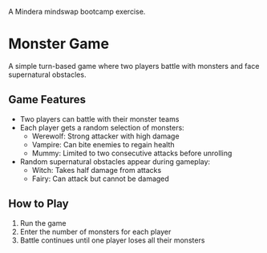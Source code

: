 A Mindera mindswap bootcamp exercise.

# Monster Game  

A simple turn-based game where two players battle with monsters and face supernatural obstacles.  

## Game Features  

- Two players can battle with their monster teams  
- Each player gets a random selection of monsters:  
  - Werewolf: Strong attacker with high damage  
  - Vampire: Can bite enemies to regain health  
  - Mummy: Limited to two consecutive attacks before unrolling  
- Random supernatural obstacles appear during gameplay:  
  - Witch: Takes half damage from attacks  
  - Fairy: Can attack but cannot be damaged  

## How to Play  

1. Run the game  
2. Enter the number of monsters for each player  
3. Battle continues until one player loses all their monsters  
